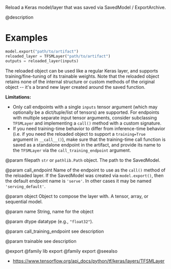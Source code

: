 Reload a Keras model/layer that was saved via SavedModel / ExportArchive.

@description

# Examples
```python
model.export("path/to/artifact")
reloaded_layer = TFSMLayer("path/to/artifact")
outputs = reloaded_layer(inputs)
```

The reloaded object can be used like a regular Keras layer, and supports
training/fine-tuning of its trainable weights. Note that the reloaded
object retains none of the internal structure or custom methods of the
original object -- it's a brand new layer created around the saved
function.

**Limitations:**

* Only call endpoints with a single `inputs` tensor argument
(which may optionally be a dict/tuple/list of tensors) are supported.
For endpoints with multiple separate input tensor arguments, consider
subclassing `TFSMLayer` and implementing a `call()` method with a
custom signature.
* If you need training-time behavior to differ from inference-time behavior
(i.e. if you need the reloaded object to support a `training=True` argument
in `__call__()`), make sure that the training-time call function is
saved as a standalone endpoint in the artifact, and provide its name
to the `TFSMLayer` via the `call_training_endpoint` argument.

@param filepath
`str` or `pathlib.Path` object. The path to the SavedModel.

@param call_endpoint
Name of the endpoint to use as the `call()` method
of the reloaded layer. If the SavedModel was created
via `model.export()`,
then the default endpoint name is `'serve'`. In other cases
it may be named `'serving_default'`.

@param object
Object to compose the layer with. A tensor, array, or sequential model.

@param name
String, name for the object

@param dtype
datatype (e.g., `"float32"`).

@param call_training_endpoint
see description

@param trainable
see description

@export
@family lib export
@family export
@seealso
+ <https://www.tensorflow.org/api_docs/python/tf/keras/layers/TFSMLayer>
